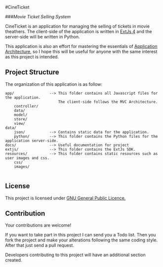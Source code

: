 
#CineTicket 


###*Movie Ticket Selling System*

CineTicket is an application for managing the selling of tickets in movie theathers. The
client-side of the application is written in [ExtJs 4](http://www.sencha.com/) and the server-side will be written in
Python.

This application is also an effort for mastering the essentials of [Application Architecture](http://msdn.microsoft.com/en-us/library/ff650706.aspx), so I hope this will be useful for anyone with the same interest as this project is intended.


## Project Structure

The organization of this application is as follow:


```
app/                --> This folder contains all Javascript files for the application. 
                        The client-side follows the MVC Architecture.
    controller/     
    data/
    model/
    store/
    view/
data/
    json/           --> Contains static data for the application.
    python/         --> This folder contains the Python files for the application server-side.
docs/               --> Useful documentation for project
extjs/              --> This folder contains the ExtJs SDK.
resources/          --> This folder contains static resources such as user images and css.
    css/
    images/
    
```


## License

This project is licensed under [GNU General Public Licence.](http://www.gnu.org/copyleft/gpl.html)


## Contribution 

Your contributions are welcome!

If you want to take part in this project I can send you a Todo list. Then you fork the project
and make your alterations following the same coding style. After that just send a pull request. 

Developers contributing to this project will have an additional section created.

